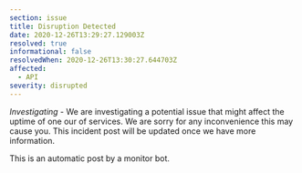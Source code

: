 ```yaml
---
section: issue
title: Disruption Detected
date: 2020-12-26T13:29:27.129003Z
resolved: true
informational: false
resolvedWhen: 2020-12-26T13:30:27.644703Z
affected:
  - API
severity: disrupted
---
```

*Investigating* - We are investigating a potential issue that might affect the uptime of one our of services. We are sorry for any inconvenience this may cause you. This incident post will be updated once we have more information.

This is an automatic post by a monitor bot.
        